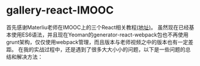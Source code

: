 # gallery-react-IMOOC
首先感谢Materliu老师在IMOOC上的三个React相关教程[(地址)](http://www.imooc.com/u/102030/courses?sort=publish)。
虽然现在已经基本使用ES6语法，并且现在Yeoman的generator-react-webpack包也不再使用grunt架构，仅仅使用webpack管理，而且版本与老师视频之中的版本也有一定差距。
在我的实战过程中，还是遇到了很多大大小小的问题，以下是一些问题的总结和解决方法：
